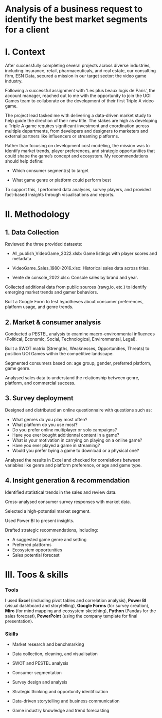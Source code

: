 # Analysis of a business request to identify the best market segments for a client
# I. Context
After successfully completing several projects across diverse industries, including insurance, retail, pharmaceuticals, and real estate, our consulting firm, ESN Data, secured a mission in our target sector: the video game industry.

Following a successful assignment with 'Les plus beaux logis de Paris', the account manager, reached out to me with the opportunity to join the UOI Games team to collaborate on the development of their first Triple A video game.

The project lead tasked me with delivering a data-driven market study to help guide the direction of their new title. The stakes are high as developing a Triple A game requires significant investment and coordination across multiple departments, from developers and designers to marketers and external partners like influencers or streaming platforms.

Rather than focusing on development cost modeling, the mission was to identify market trends, player preferences, and strategic opportunities that could shape the game’s concept and ecosystem. My recommendations should help define:

- Which consumer segment(s) to target

- What game genre or platform could perform best

To support this, I performed data analyses, survey players, and provided fact-based insights through visualisations and reports.

# II. Methodology
## 1. Data Collection
Reviewed the three provided datasets:

- All_publish_VideoGame_2022.xlsb: Game listings with player scores and metadata.

- VideoGame_Sales_1980-2016.xlsx: Historical sales data across titles.

- Vente de console_2022.xlsx: Console sales by brand and year.

Collected additional data from public sources (rawg.io, etc.) to identify emerging market trends and gamer behaviors.

Built a Google Form to test hypotheses about consumer preferences, platform usage, and genre trends.

## 2. Market & consumer analysis
Conducted a PESTEL analysis to examine macro-environmental influences (Political, Economic, Social, Technological, Environmental, Legal).

Built a SWOT matrix (Strengths, Weaknesses, Opportunities, Threats) to position UOI Games within the competitive landscape.

Segmented consumers based on: age group, gender, preferred platform, game genre.

Analysed sales data to understand the relationship between genre, platform, and commercial success.

## 3. Survey deployment
Designed and distributed an online questionnaire with questions such as:

- What genres do you play most often?
- What platform do you use most?
- Do you prefer online multiplayer or solo campaigns?
- Have you ever bought additionnal content in a game?
- What is your motivation in carrying on playing on a online game?
- Have you ever played a game in streaming?
- Would you prefer bying a game to download or a physical one?

Analysed the results in Excel and checked for correlations between variables like genre and platform preference, or age and game type.

## 4. Insight generation & recommendation
Identified statistical trends in the sales and review data.

Cross-analysed consumer survey responses with market data.

Selected a high-potential market segment.

Used Power BI to present insights.

Drafted strategic recommendations, including:

- A suggested game genre and setting
- Preferred platforms
- Ecosystem opportunities
- Sales potential forecast

# III. Toos & skills

### Tools
I used **Excel** (including pivot tables and correlation analysis),
**Power BI** (visual dashboard and storytelling),
**Google Forms** (for survey creation),
**Miro** (for mind mapping and ecosystem sketching),
**Python** (Pandas for the sales forecast),
**PowerPoint** (using the company template for final presentation).

### Skills
- Market research and benchmarking

- Data collection, cleaning, and visualisation

- SWOT and PESTEL analysis

- Consumer segmentation

- Survey design and analysis

- Strategic thinking and opportunity identification

- Data-driven storytelling and business communication

- Game industry knowledge and trend forecasting
